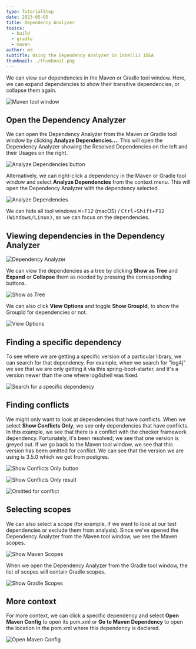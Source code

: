 ```yaml
---
type: TutorialStep
date: 2023-05-05
title: Dependency Analyzer
topics:
  - build
  - gradle
  - maven
author: md
subtitle: Using the Dependency Analyzer in IntelliJ IDEA
thumbnail: ./thumbnail.png
---
```


We can view our dependencies in the Maven or Gradle tool window. Here, we can expand dependencies to show their transitive dependencies, or collapse them again.

![Maven tool window](maven-tool-window.png)

## Open the Dependency Analyzer

We can open the Dependency Analyzer from the Maven or Gradle tool window by clicking **Analyze Dependencies…**. This will open the Dependency Analyzer showing the Resolved Dependencies on the left and their Usages on the right.

![Analyze Dependencies button](analyze-dependencies-button.png)

Alternatively, we can right-click a dependency in the Maven or Gradle tool window and select **Analyze Dependencies** from the context menu. This will open the Dependency Analyzer with the dependency selected.

![Analyze Dependencies](analyze-dependencies.png)

We can hide all tool windows <kbd>⌘⇧F12</kbd> (macOS) / <kbd>Ctrl+Shift+F12 (Windows/Linux)</kbd>, so we can focus on the dependencies.

## Viewing dependencies in the Dependency Analyzer

![Dependency Analyzer](dependency-analyzer.png)

We can view the dependencies as a tree by clicking **Show as Tree** and **Expand** or **Collapse** them as needed by pressing the corresponding buttons.

![Show as Tree](show-as-tree.png)

We can also click **View Options** and toggle **Show GroupId**, to show the GroupId for dependencies or not.

![View Options](view-options.png)

## Finding a specific dependency

To see where we are getting a specific version of a particular library, we can search for that dependency. For example, when we search for "log4j" we see that we are only getting it via this spring-boot-starter, and it's a version newer than the one where log4shell was fixed.

![Search for a specific dependency](search.png)

## Finding conflicts

We might only want to look at dependencies that have conflicts. When we select **Show Conflicts Only**, we see only dependencies that have conflicts. In this example, we see that there is a conflict with the checker framework dependency. Fortunately, it's been resolved; we see that one version is greyed out. If we go back to the Maven tool window, we see that this version has been omitted for conflict. We can see that the version we are using is 3.5.0 which we get from postgres.

![Show Conflicts Only button](show-conflicts-only-button.png)

![Show Conflicts Only result](show-conflicts-only-result.png)

![Omitted for conflict](omitted-for-conflict.png)

## Selecting scopes

We can also select a scope (for example, if we want to look at our test dependencies or exclude them from analysis). Since we've opened the Dependency Analyzer from the Maven tool window, we see the Maven scopes.

![Show Maven Scopes](maven-scopes.png)

When we open the Dependency Analyzer from the Gradle tool window, the list of scopes will contain Gradle scopes.

![Show Gradle Scopes](gradle-scopes.png)

## More context

For more context, we can click a specific dependency and select **Open Maven Config** to open its pom.xml or **Go to Maven Dependency** to open the location in the pom.xml where this dependency is declared.

![Open Maven Config](open-maven-config.png)
